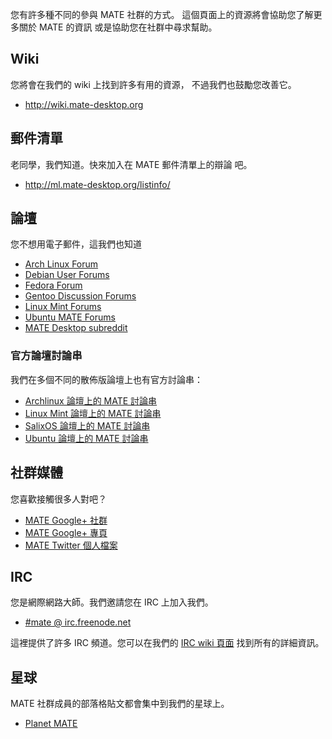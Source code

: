 <!--
.. link:
.. description:
.. tags: Mailing List,Forums,Wiki,IRC,Planet
.. date: 2011-12-05 07:14:07
.. title: 社群
.. slug: community
-->

您有許多種不同的參與 MATE 社群的方式。
這個頁面上的資源將會協助您了解更多關於 MATE 的資訊
或是協助您在社群中尋求幫助。

## Wiki

您將會在我們的 wiki 上找到許多有用的資源，
不過我們也鼓勵您改善它。

  * <http://wiki.mate-desktop.org>

## 郵件清單

老同學，我們知道。快來加入在 MATE 郵件清單上的辯論
吧。

  * <http://ml.mate-desktop.org/listinfo/>

## 論壇

您不想用電子郵件，這我們也知道

  * [Arch Linux Forum](https://bbs.archlinux.org/)
  * [Debian User Forums](http://forums.debian.net/)
  * [Fedora Forum](http://fedoraforum.org/)
  * [Gentoo Discussion Forums](https://forums.gentoo.org/)
  * [Linux Mint Forums](http://forums.linuxmint.com/)
  * [Ubuntu MATE Forums](https://ubuntu-mate.community)
  * [MATE Desktop subreddit](https://www.reddit.com/r/MATEDesktop)
  
### 官方論壇討論串

我們在多個不同的散佈版論壇上也有官方討論串：

  * [Archlinux 論壇上的 MATE 討論串](https://bbs.archlinux.org/viewtopic.php?id=121162&p=1)
  * [Linux Mint 論壇上的 MATE 討論串](http://forums.linuxmint.com/viewtopic.php?t=86481)
  * [SalixOS 論壇上的 MATE 討論串](http://www.salixos.org/forum/viewtopic.php?f=17&t=3371)
  * [Ubuntu 論壇上的 MATE 討論串](http://ubuntuforums.org/showthread.php?p=11333073)

## 社群媒體

您喜歡接觸很多人對吧？

  * [MATE Google+ 社群](https://plus.google.com/u/0/communities/103904770310171205536)
  * [MATE Google+ 專頁](https://plus.google.com/105251070079435964338/)
  * [MATE Twitter 個人檔案](https://twitter.com/mate_desktop) 

## IRC

您是網際網路大師。我們邀請您在 IRC 上加入我們。

  * [#mate @ irc.freenode.net](https://webchat.freenode.net/?channels=#mate)

這裡提供了許多 IRC 頻道。您可以在我們的 [IRC wiki 頁面](http://wiki.mate-desktop.org/irc)
找到所有的詳細資訊。

## 星球

MATE 社群成員的部落格貼文都會集中到我們的星球上。

  * [Planet MATE](http://planet.mate-desktop.org)

